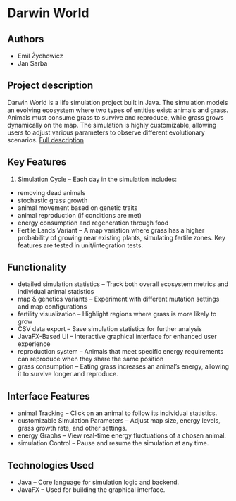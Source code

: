 # Darwin World

## Authors
- Emil Żychowicz
- Jan Sarba

## Project description
Darwin World is a life simulation project built in Java. The simulation models an evolving ecosystem where two types of entities exist: animals and grass. Animals must consume grass to survive and reproduce, while grass grows dynamically on the map. 
The simulation is highly customizable, allowing users to adjust various parameters to observe different evolutionary scenarios.
[Full description](https://github.com/Ki3mONo/DarwinWorldSimulator/blob/main/Tresc_zadania/Readme.md) 

## Key Features
1. Simulation Cycle – Each day in the simulation includes:
- removing dead animals
- stochastic grass growth
- animal movement based on genetic traits
- animal reproduction (if conditions are met)
- energy consumption and regeneration through food
- Fertile Lands Variant – A map variation where grass has a higher probability of growing near existing plants, simulating fertile zones.
Key features are tested in unit/integration tests.
## Functionality
- detailed simulation statistics – Track both overall ecosystem metrics and individual animal statistics
- map & genetics variants – Experiment with different mutation settings and map configurations
- fertility visualization – Highlight regions where grass is more likely to grow
- CSV data export – Save simulation statistics for further analysis
- JavaFX-Based UI – Interactive graphical interface for enhanced user experience
- reproduction system – Animals that meet specific energy requirements can reproduce when they share the same position
- grass consumption – Eating grass increases an animal’s energy, allowing it to survive longer and reproduce.

## Interface Features
- animal Tracking – Click on an animal to follow its individual statistics.
- customizable Simulation Parameters – Adjust map size, energy levels, grass growth rate, and other settings.
- energy Graphs – View real-time energy fluctuations of a chosen animal.
- simulation Control – Pause and resume the simulation at any time.

## Technologies Used
- Java – Core language for simulation logic and backend.
- JavaFX – Used for building the graphical interface.
